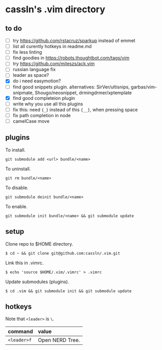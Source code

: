 # cassln's .vim directory

## to do
- [ ] try https://github.com/rstacruz/sparkup instead of emmet
- [ ] list all curently hotkeys in readme.md
- [ ] fix less linting
- [ ] find goodies in https://robots.thoughtbot.com/tags/vim
- [ ] try https://github.com/mileszs/ack.vim
- [ ] russian language fix
- [ ] leader as space?
- [x] do i need easymotion?
- [ ] find good snippets plugin. alternatives: SirVer/ultisnips, garbas/vim-snipmate, Shougo/neosnippet, drmingdrmer/xptemplate
- [x] find good completeion plugin
- [ ] write why you use all this plugins
- [ ] fix this: need `{_}` instead of this `{__}`, when pressing space
- [ ] fix path completion in node
- [ ] camelCase move

## plugins

To install.
```
git submodule add <url> bundle/<name>
```

To uninstall.
```
git rm bundle/<name>
```

To disable.
```
git submodule deinit bundle/<name>
```

To enable.
```
git submodule init bundle/<name> && git submodule update
```

## setup

Clone repo to $HOME directory.

	$ cd ~ && git clone git@github.com:cassln/.vim.git
Link this in .vimrc.
	
	$ echo 'source $HOME/.vim/.vimrc' > .vimrc
Update submodules (plugins).
	
	$ cd .vim && git submodule init && git submodule update

## hotkeys
Note that `<leader>` is `\`.

|command|value|
|:------------|:--------------|
|`<leader>f` | Open NERD Tree.|


